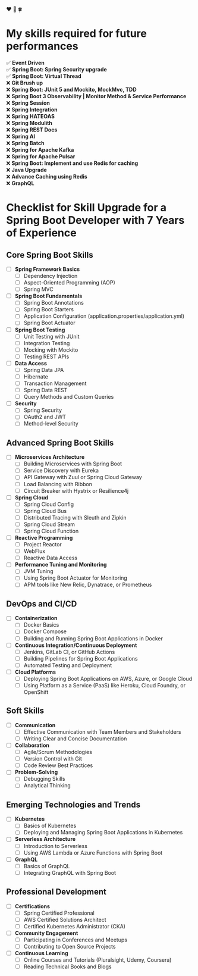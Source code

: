 :hearts: :gem: :four_leaf_clover:
# My skills required for future performances

:white_check_mark: **Event Driven**\
:white_check_mark: **Spring Boot: Spring Security upgrade**\
:white_check_mark: **Spring Boot: Virtual Thread**\
:x: **Git Brush up**\
:x: **Spring Boot: JUnit 5 and Mockito, MockMvc, TDD**\
:x: **Spring Boot 3 Observability | Monitor Method & Service Performance**\
:x: **Spring Session**\
:x: **Spring Integration**\
:x: **Spring HATEOAS**\
:x: **Spring Modulith**\
:x: **Spring REST Docs**\
:x: **Spring AI**\
:x: **Spring Batch**\
:x: **Spring for Apache Kafka**\
:x: **Spring for Apache Pulsar**\
:x: **Spring Boot: Implement and use Redis for caching**\
:x: **Java Upgrade**\
:x: **Advance Caching using Redis**\
:x: **GraphQL**




# Checklist for Skill Upgrade for a Spring Boot Developer with 7 Years of Experience

## Core Spring Boot Skills
- [ ] **Spring Framework Basics**
  - [ ] Dependency Injection
  - [ ] Aspect-Oriented Programming (AOP)
  - [ ] Spring MVC

- [ ] **Spring Boot Fundamentals**
  - [ ] Spring Boot Annotations
  - [ ] Spring Boot Starters
  - [ ] Application Configuration (application.properties/application.yml)
  - [ ] Spring Boot Actuator

- [ ] **Spring Boot Testing**
  - [ ] Unit Testing with JUnit
  - [ ] Integration Testing
  - [ ] Mocking with Mockito
  - [ ] Testing REST APIs

- [ ] **Data Access**
  - [ ] Spring Data JPA
  - [ ] Hibernate
  - [ ] Transaction Management
  - [ ] Spring Data REST
  - [ ] Query Methods and Custom Queries

- [ ] **Security**
  - [ ] Spring Security
  - [ ] OAuth2 and JWT
  - [ ] Method-level Security

## Advanced Spring Boot Skills
- [ ] **Microservices Architecture**
  - [ ] Building Microservices with Spring Boot
  - [ ] Service Discovery with Eureka
  - [ ] API Gateway with Zuul or Spring Cloud Gateway
  - [ ] Load Balancing with Ribbon
  - [ ] Circuit Breaker with Hystrix or Resilience4j

- [ ] **Spring Cloud**
  - [ ] Spring Cloud Config
  - [ ] Spring Cloud Bus
  - [ ] Distributed Tracing with Sleuth and Zipkin
  - [ ] Spring Cloud Stream
  - [ ] Spring Cloud Function

- [ ] **Reactive Programming**
  - [ ] Project Reactor
  - [ ] WebFlux
  - [ ] Reactive Data Access

- [ ] **Performance Tuning and Monitoring**
  - [ ] JVM Tuning
  - [ ] Using Spring Boot Actuator for Monitoring
  - [ ] APM tools like New Relic, Dynatrace, or Prometheus

## DevOps and CI/CD
- [ ] **Containerization**
  - [ ] Docker Basics
  - [ ] Docker Compose
  - [ ] Building and Running Spring Boot Applications in Docker

- [ ] **Continuous Integration/Continuous Deployment**
  - [ ] Jenkins, GitLab CI, or GitHub Actions
  - [ ] Building Pipelines for Spring Boot Applications
  - [ ] Automated Testing and Deployment

- [ ] **Cloud Platforms**
  - [ ] Deploying Spring Boot Applications on AWS, Azure, or Google Cloud
  - [ ] Using Platform as a Service (PaaS) like Heroku, Cloud Foundry, or OpenShift

## Soft Skills
- [ ] **Communication**
  - [ ] Effective Communication with Team Members and Stakeholders
  - [ ] Writing Clear and Concise Documentation

- [ ] **Collaboration**
  - [ ] Agile/Scrum Methodologies
  - [ ] Version Control with Git
  - [ ] Code Review Best Practices

- [ ] **Problem-Solving**
  - [ ] Debugging Skills
  - [ ] Analytical Thinking

## Emerging Technologies and Trends
- [ ] **Kubernetes**
  - [ ] Basics of Kubernetes
  - [ ] Deploying and Managing Spring Boot Applications in Kubernetes

- [ ] **Serverless Architecture**
  - [ ] Introduction to Serverless
  - [ ] Using AWS Lambda or Azure Functions with Spring Boot

- [ ] **GraphQL**
  - [ ] Basics of GraphQL
  - [ ] Integrating GraphQL with Spring Boot

## Professional Development
- [ ] **Certifications**
  - [ ] Spring Certified Professional
  - [ ] AWS Certified Solutions Architect
  - [ ] Certified Kubernetes Administrator (CKA)

- [ ] **Community Engagement**
  - [ ] Participating in Conferences and Meetups
  - [ ] Contributing to Open Source Projects

- [ ] **Continuous Learning**
  - [ ] Online Courses and Tutorials (Pluralsight, Udemy, Coursera)
  - [ ] Reading Technical Books and Blogs
